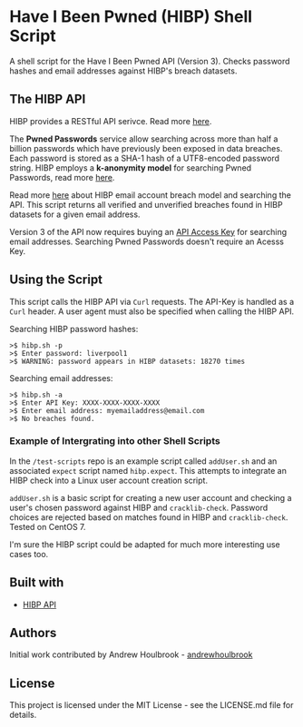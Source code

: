 # Have I Been Pwned (HIBP) Shell Script

A shell script for the Have I Been Pwned API (Version 3). Checks password hashes and email addresses against HIBP's breach datasets.

## The HIBP API

HIBP provides a RESTful API serivce. Read more [here](https://haveibeenpwned.com/API/v3).

The **Pwned Passwords** service allow searching across more than half a billion passwords which have previously been exposed in data breaches. Each password is stored as a SHA-1 hash of a UTF8-encoded password string. HIBP employs a **k-anonymity model** for searching Pwned Passwords, read more [here](https://haveibeenpwned.com/API/v3#PwnedPasswords).

Read more [here](https://haveibeenpwned.com/API/v3#BreachModel) about HIBP email account breach model and searching the API. This script returns all verified and unverified breaches found in HIBP datasets for a given email address.

Version 3 of the API now requires buying an [API Access Key](https://haveibeenpwned.com/API/Key) for searching email addresses. Searching Pwned Passwords doesn't require an Acesss Key.

## Using the Script

This script calls the HIBP API via ```Curl``` requests. The API-Key is handled as a ```Curl``` header. A user agent must also be specified when calling the HIBP API.

Searching HIBP password hashes:

```
>$ hibp.sh -p
>$ Enter password: liverpool1
>$ WARNING: password appears in HIBP datasets: 18270 times
```

Searching email addresses:

```
>$ hibp.sh -a
>$ Enter API Key: XXXX-XXXX-XXXX-XXXX
>$ Enter email address: myemailaddress@email.com
>$ No breaches found.
```

### Example of Intergrating into other Shell Scripts 

In the ```/test-scripts``` repo is an example script called ```addUser.sh``` and an associated ```expect``` script named ```hibp.expect```. This attempts to integrate an HIBP check into a Linux user account creation script.

```addUser.sh``` is a basic script for creating a new user account and checking a user's chosen password against HIBP and ```cracklib-check```. Password choices are rejected based on matches found in HIBP and ```cracklib-check```. Tested on CentOS 7.

I'm sure the HIBP script could be adapted for much more interesting use cases too.

## Built with

* [HIBP API](https://haveibeenpwned.com/API/v3)

## Authors

Initial work contributed by Andrew Houlbrook - [andrewhoulbrook](https://github.com/andrewhoulbrook)

## License

This project is licensed under the MIT License - see the LICENSE.md file for details.